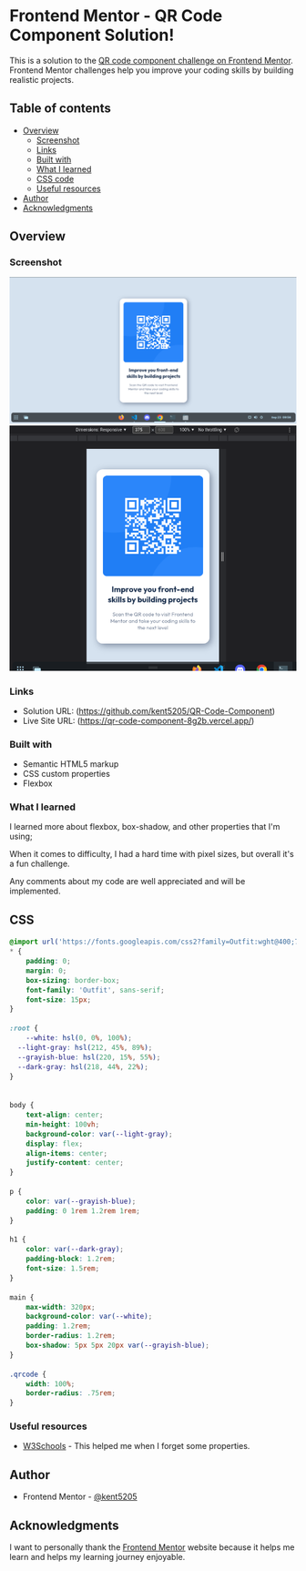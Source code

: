 
# Frontend Mentor - QR Code Component Solution!

This is a solution to the [QR code component challenge on Frontend Mentor](https://www.frontendmentor.io/challenges/qr-code-component-iux_sIO_H). Frontend Mentor challenges help you improve your coding skills by building realistic projects. 

## Table of contents

- [Overview](#overview)
  - [Screenshot](#screenshot)
  - [Links](#links)
  - [Built with](#built-with)
  - [What I learned](#what-i-learned)
  - [CSS code](#css)
  - [Useful resources](#useful-resources)
- [Author](#author)
- [Acknowledgments](#acknowledgments)


## Overview

### Screenshot

![](./images/desktop-screenshot.png)
![](./images/mobile-screenshot.png)


### Links

- Solution URL: (https://github.com/kent5205/QR-Code-Component)
- Live Site URL: (https://qr-code-component-8g2b.vercel.app/)


### Built with

- Semantic HTML5 markup
- CSS custom properties
- Flexbox


### What I learned

I learned more about flexbox, box-shadow, and other properties that I'm using;

When it comes to difficulty, I had a hard time with pixel sizes, but overall it's a fun challenge.

Any comments about my code are well appreciated and will be implemented.

## CSS
```css
@import url('https://fonts.googleapis.com/css2?family=Outfit:wght@400;700&display=swap');
* {
    padding: 0;
    margin: 0;
    box-sizing: border-box;
    font-family: 'Outfit', sans-serif;
    font-size: 15px;
}

:root {
    --white: hsl(0, 0%, 100%);
  --light-gray: hsl(212, 45%, 89%);
  --grayish-blue: hsl(220, 15%, 55%);
  --dark-gray: hsl(218, 44%, 22%);
}


body {
    text-align: center;
    min-height: 100vh;
    background-color: var(--light-gray);
    display: flex;
    align-items: center;
    justify-content: center;
}

p {
    color: var(--grayish-blue);
    padding: 0 1rem 1.2rem 1rem;
}

h1 {
    color: var(--dark-gray);
    padding-block: 1.2rem;
    font-size: 1.5rem;
}

main {
    max-width: 320px;
    background-color: var(--white);
    padding: 1.2rem;
    border-radius: 1.2rem;
    box-shadow: 5px 5px 20px var(--grayish-blue);
}

.qrcode {
    width: 100%;
    border-radius: .75rem;
}

```

### Useful resources

- [W3Schools](https://www.w3schools.com/w3css/defaulT.asp) - This helped me when I forget some properties.


## Author

- Frontend Mentor - [@kent5205](https://www.frontendmentor.io/profile/kent5205)

## Acknowledgments

I want to personally thank the [Frontend Mentor](https://www.frontendmentor.io/home) website because it helps me learn and helps my learning journey enjoyable. 